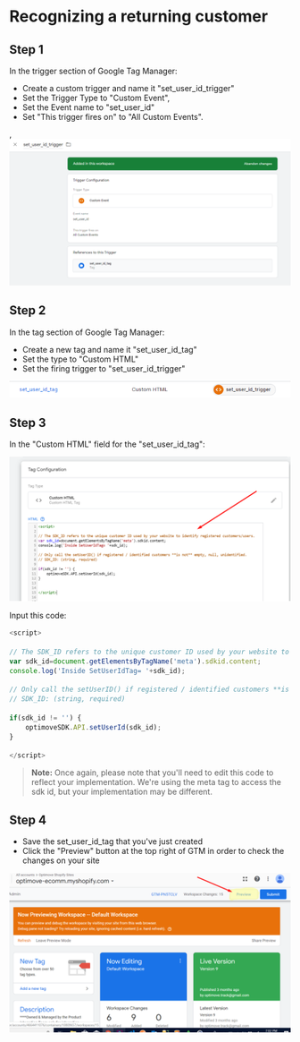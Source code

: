 # Recognizing a returning customer

## Step 1
In the trigger section of Google Tag Manager: 
* Create a custom trigger and name it "set_user_id_trigger" 
* Set the Trigger Type to "Custom Event", 
* Set the Event name to "set_user_id" 
* Set "This trigger fires on" to "All Custom Events".

<p align="left">,<kbd><img src="https://github.com/DannyMac180/Web-SDK-Integration-Guide/blob/master/Web-SDK-Basic-Code-Setup/images/set_user_id_trigger.png"></kbd></p>

## Step 2
In the tag section of Google Tag Manager: 
* Create a new tag and name it "set_user_id_tag" 
* Set the type to "Custom HTML" 
* Set the firing trigger to "set_user_id_trigger"

<p align="left"><kbd><img src="https://github.com/DannyMac180/Web-SDK-Integration-Guide/blob/master/Web-SDK-Basic-Code-Setup/images/set_user_id_tag.png"><kbd></p>

## Step 3
In the "Custom HTML" field for the "set_user_id_tag":

<p align="left"><kbd><img src="https://github.com/DannyMac180/Web-SDK-Integration-Guide/blob/master/Web-SDK-Basic-Code-Setup/images/set_user_id_tag_html_input.png"><kbd></p>

Input this code:

```javascript
<script>

// The SDK_ID refers to the unique customer ID used by your website to identify registered customers/users. 
var sdk_id=document.getElementsByTagName('meta').sdkid.content;
console.log('Inside SetUserIdTag= '+sdk_id);

// Only call the setUserID() if registered / identified customers **is not** empty, null, unidentified. 
// SDK_ID: (string, required)

if(sdk_id != '') {
	optimoveSDK.API.setUserId(sdk_id);
}

</script>

```
>**Note:**
Once again, please note that you'll need to edit this code to reflect your implementation. We're using the meta tag to access the sdk id, but your implementation may be different.

## Step 4
* Save the set_user_id_tag that you've just created
* Click the "Preview" button at the top right of GTM in order to check the changes on your site

<p align="left"><kbd><img src="https://github.com/DannyMac180/Web-SDK-Integration-Guide/blob/master/Web-SDK-Basic-Code-Setup/images/preview_screenshot.png"><kbd></p>
